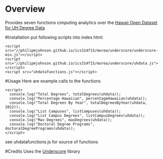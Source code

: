 # Overview
Provides seven functions cimputing analytics over the [Hawaii Open Dataset for UH Degree Data](https://data.hawaii.gov/Formal-Education/University-Of-Hawaii-Degrees-Awarded-By-Major-CIP-/7bfs-svqv)

#Installation
put following scripts into index.html:
```
<script src="//philipmjohnson.github.io/ics314f15/morea/underscore/underscore-min.js"></script>
<script src="//philipmjohnson.github.io/ics314f15/morea/underscore/uhdata.js"></script>
<script src="uhdatafunctions.js"></script>
```

#Usage
Here are example calls to the functions
```
<script>
  console.log("Total Degrees", totalDegrees(uhdata));
  console.log("Percentage Hawaiian", percentageHawaiian(uhdata));
  console.log("Total Degrees By Year", totalDegreesByYear(uhdata, 2012));
  console.log("List Campuses", listCampuses(uhdata));
  console.log("List Campus Degrees", listCampusDegrees(uhdata));
  console.log("Max Degrees", maxDegrees(uhdata));
  console.log("Doctoral Degree Programs", doctoralDegreePrograms(uhdata));
</script>
```
see uhdatafunctions.js for source of functions

#Credits
Uses the [Underscore](http://underscorejs.org) library

